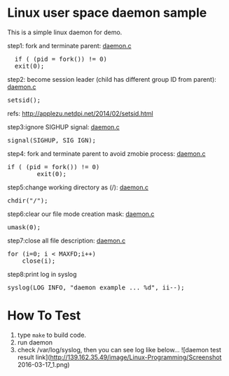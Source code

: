 # Linux user space daemon sample
This is a simple linux daemon for demo.

step1: fork and terminate parent: [daemon.c](https://github.com/ivan0124/Linux-programming/blob/master/user_daemon/daemon.c)
<pre>
  if ( (pid = fork()) != 0)
  exit(0);
</pre>
step2: become session leader (child has different group ID from parent): [daemon.c](https://github.com/ivan0124/Linux-programming/blob/master/user_daemon/daemon.c)
<pre>
setsid();
</pre>
refs: http://applezu.netdpi.net/2014/02/setsid.html

step3:ignore SIGHUP signal: [daemon.c](https://github.com/ivan0124/Linux-programming/blob/master/user_daemon/daemon.c)
<pre>
signal(SIGHUP, SIG_IGN);
</pre>
step4: fork and terminate parent to avoid zmobie process: [daemon.c](https://github.com/ivan0124/Linux-programming/blob/master/user_daemon/daemon.c)
<pre>
if ( (pid = fork()) != 0)
        exit(0);   
</pre>
step5:change working directory as (/): [daemon.c](https://github.com/ivan0124/Linux-programming/blob/master/user_daemon/daemon.c)
<pre>
chdir("/");
</pre>
step6:clear our file mode creation mask: [daemon.c](https://github.com/ivan0124/Linux-programming/blob/master/user_daemon/daemon.c)
<pre>
umask(0);
</pre>
step7:close all file description: [daemon.c](https://github.com/ivan0124/Linux-programming/blob/master/user_daemon/daemon.c)
<pre>
for (i=0; i < MAXFD;i++)
    close(i);
</pre>
step8:print log in syslog
<pre>
syslog(LOG_INFO, "daemon example ... %d", ii--);
</pre>

# How To Test
1. type `make` to build code.
2. run daemon
3. check /var/log/syslog, then you can see log like below...
![daemon test result link](http://139.162.35.49/image/Linux-Programming/Screenshot 2016-03-17_1.png)

